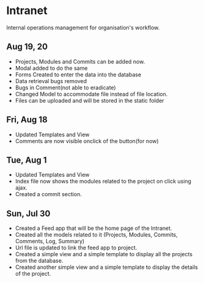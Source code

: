 # Intranet
Internal operations management for organisation's workflow.

## Aug 19, 20
* Projects, Modules and Commits can be added now.
* Modal added to do the same
* Forms Created to enter the data into the database
* Data retrieval bugs removed
* Bugs in Comment(not able to eradicate)
* Changed Model to accommodate file instead of file location.
* Files can be uploaded and will be stored in the static folder

## Fri, Aug 18
* Updated Templates and View
* Comments are now visible onclick of the button(for now)

## Tue, Aug 1
* Updated Templates and View
* Index file now shows the modules related to the project on click using ajax.
* Created a commit section.

## Sun, Jul 30
* Created a Feed app that will be the home page of the Intranet.
* Created all the models related to it (Projects, Modules, Commits, Comments, Log, Summary)
* Url file is updated to link the feed app to project.
* Created a simple view and a simple template to display all the projects from the database.
* Created another simple view and a simple template to display the details of the project.

